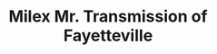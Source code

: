 ---
title: "Milex Mr. Transmission of Fayetteville"
url: /fayetteville/milex-mr-transmission-of-fayetteville/
shop: car repair
---
